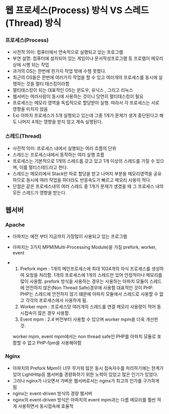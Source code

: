 # 웹 프로세스(Process) 방식 VS 스레드(Thread) 방식



### 프로세스(Process)

- 사전적 의미: 컴퓨터에서 연속적으로 실행되고 있는 프로그램
- 부연 설명: 컴퓨터에 설치되어 있는 게임이나 문서작성프로그램 등 프로램이 메모리상에 시행 되는 작업
- 과거의 OS는 한번에 한가지 작업 밖에 수행 못했다.
- 최근의 OS들은 한번에 여러가지 작업을 할 수 있고 여러개의 프로세스를 동시에 실행하는 것을 멀티 태스킹이라함
- 멀티태스킹이 되는 대표적인 OS는 윈도우, 유닉스 , 그리고 리눅스
- 웹서버는 여러사람이 동시에 사용하는 것이니 당연히 멀티태스킹이 필요
- 프로세스는 메모리 영역을 독립적으로 할당받아 실행. 따라서 각 프로세스는 서로 영향을 미치지 않음
- Ex) 아파치 프로세스가 5개 실행되고 있는데 그중 1개가 문제가 생겨 중단된다고 해도 나머지 4개는 영향을 받지 않고 계속 실행된다.

### 스레드(Thread)

- 사전적 의미: 프로세스 내에서 실행되는 여러 흐름의 단위
- 스레드는 프로세스내에서 동작하는 여러 실행 흐름
- 프로세스는 기본적으로 1개의 스레드를 갖고 있고 1개 이상의 스레드를 가질 수 있으며, 이를 멀티스테드라고 한다.
- 스레드는 메모리에서 Stack만 따로 할당을 받고 나머지 부분을 메모리영역을 공유하므로 동시에 여러 작업을 하더라도 반응속도가 빠르고 메모리 사용이 적다
- 단점은 같은 프로세스내의 여러 스레드 중 1개가 문제가 생겼을 때 그 프로세스 내의 모든 스레드가 영향을 받는다.

## 웹서버

### Apache

- 아파치는 예전 부터 지금까지 가장많이 사용되고 있는 프로그램

- 아파치는 3가지 MPM(Multi-Processing Module)을 가짐 prefork, worker, event

- 1. Prefork mpm : 1개의 메인프로세스에 최대 1024개의 자식 프로세스를 생성하여 요청을 처리함. 1개의 프로세스에 1개의 스레드만 있어 안정적이나 메모리를 많이 사용함.
     prefork 방식을 사용하는 경우는 사용하는 아파치 모듈이 스레드에 안전하지 않은(Non Thread Safe)경우에 사용함  대표적인 것이 PHP.  
     PHP는 스레드에 안전하지 않기 떄문에 아파치 모듈에서 스레드로 사용할 수 없고 각각의 프로세스에서 사용하게 됨.
  2. Worker mpm : 프로세스당 여러개의 스레드를 연결
     메모리 사용량이 적어 동시접속이 많은 경우 사용함.
  3. Event mpm : 2.4 버전부터 사용할 수 있으며 worker mpm을 더욱 개선한 것.

  worker mpm, event mpm에서는 non thread safe인 PHP를 아파치 모듈로 포함할 수 없고 PHP-fpm을 사용해야함

### Nginx

- 아파치의 Prefork Mpm이 너무 무거워 많은 동시 접속자수를 처리하기에는 한계가 있어 LightHttp등 웹서버를 경량화하기 위한 노력이 있었고 많은 인기가 있었다.
- 그러나 nginx가 나오면서 가벼운 웹서버로서는 nginx가 최고의 인가를 구가하게 됨
- nginx는 event-driven 방식의 경량 웹서버
- nginx의 event-driven 방식은 아파치의 event mpm과는 다름
  메모리를 훨씬 적게 사용하면서 동시접속에 효율적

 
